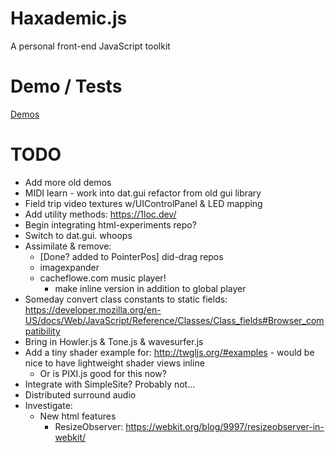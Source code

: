 # Haxademic.js

A personal front-end JavaScript toolkit

# Demo / Tests

[Demos](https://cacheflowe.github.io/haxademic.js/)

# TODO

* Add more old demos
* MIDI learn - work into dat.gui refactor from old gui library
* Field trip video textures w/UIControlPanel & LED mapping
* Add utility methods: https://1loc.dev/
* Begin integrating html-experiments repo?
* Switch to dat.gui. whoops
* Assimilate & remove:
  * [Done? added to PointerPos] did-drag repos
  * imagexpander
  * cacheflowe.com music player!
    * make inline version in addition to global player
* Someday convert class constants to static fields: https://developer.mozilla.org/en-US/docs/Web/JavaScript/Reference/Classes/Class_fields#Browser_compatibility
* Bring in Howler.js & Tone.js & wavesurfer.js
* Add a tiny shader example for: http://twgljs.org/#examples - would be nice to have lightweight shader views inline
  * Or is PIXI.js good for this now?
* Integrate with SimpleSite? Probably not...
* Distributed surround audio
* Investigate:
  * New html features
    * ResizeObserver: https://webkit.org/blog/9997/resizeobserver-in-webkit/
